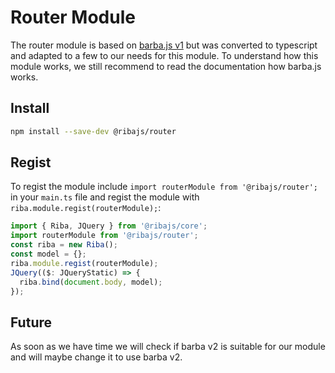 # Router Module

The router module is based on [barba.js v1](https://barba.js.org/) but was converted to typescript and adapted to a few to our needs for this module. To understand how this module works, we still recommend to read the documentation how barba.js works.

## Install

```bash
npm install --save-dev @ribajs/router
```

## Regist

To regist the module include `import routerModule from '@ribajs/router';` in your `main.ts` file and regist the module with `riba.module.regist(routerModule);`:

```ts
import { Riba, JQuery } from '@ribajs/core';
import routerModule from '@ribajs/router';
const riba = new Riba();
const model = {};
riba.module.regist(routerModule);
JQuery(($: JQueryStatic) => {
  riba.bind(document.body, model);
});
```

## Future

As soon as we have time we will check if barba v2 is suitable for our module and will maybe change it to use barba v2.
